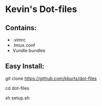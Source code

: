# Kevin's Dot-files

## Contains:
* .vimrc
* .tmux.conf
* Vundle bundles

## Easy Install:
  git clone https://github.com/kburts/dot-files
  
  cd dot-files
  
  sh setup.sh
